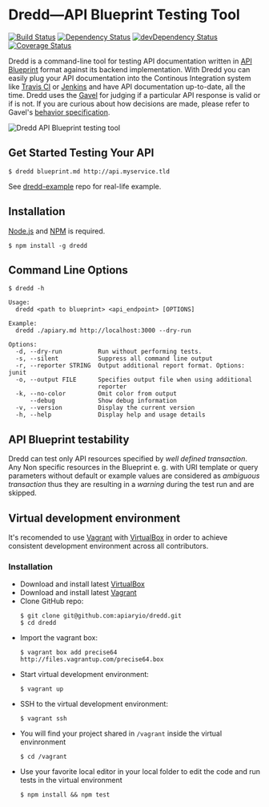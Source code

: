 # Dredd—API Blueprint Testing Tool

[![Build Status](https://travis-ci.org/apiaryio/dredd.png?branch=master)](https://travis-ci.org/apiaryio/dredd)
[![Dependency Status](https://david-dm.org/apiaryio/dredd.png)](https://david-dm.org/apiaryio/dredd)
[![devDependency Status](https://david-dm.org/apiaryio/dredd/dev-status.png)](https://david-dm.org/apiaryio/dredd#info=devDependencies)
[![Coverage Status](https://coveralls.io/repos/apiaryio/dredd/badge.png?branch=master)](https://coveralls.io/r/apiaryio/dredd?branch=master)


Dredd is a command-line tool for testing API documentation written in [API Blueprint][] format against its backend implementation. With Dredd you can easily plug your API documentation into the Continous Integration system like [Travis CI][] or [Jenkins][] and have API documentation up-to-date, all the time. Dredd uses the [Gavel][] for judging if a particular API response is valid or if is not. If you are curious about how decisions are made, please refer to Gavel's [behavior specification][].

![Dredd API Blueprint testing tool](https://raw.github.com/apiaryio/dredd/master/img/Dredd.png?login=netmilk&token=5353a4150671cc21623b2a42354c0fdb)

## Get Started Testing Your API

    $ dredd blueprint.md http://api.myservice.tld

See [dredd-example](https://github.com/apiaryio/dredd-example) repo for real-life example.

## Installation
[Node.js][] and [NPM][] is required.

    $ npm install -g dredd

[Node.js]: https://npmjs.org/
[NPM]: https://npmjs.org/

## Command Line Options

    $ dredd -h

    Usage:
      dredd <path to blueprint> <api_endpoint> [OPTIONS]

    Example:
      dredd ./apiary.md http://localhost:3000 --dry-run

    Options:
      -d, --dry-run          Run without performing tests.
      -s, --silent           Suppress all command line output
      -r, --reporter STRING  Output additional report format. Options: junit
      -o, --output FILE      Specifies output file when using additional
                             reporter
      -k, --no-color         Omit color from output
          --debug            Show debug information
      -v, --version          Display the current version
      -h, --help             Display help and usage details

## API Blueprint testability
Dredd can test only API resources specified by *well defined transaction*. Any Non specific resources in the Blueprint e. g. with URI template or query parameters without default or example values are considered as *ambiguous transaction* thus they are resulting in a *warning* during the test run and are skipped.


## Virtual development environment

It's recomended to use [Vagrant][] with [VirtualBox][] in order to achieve consistent development environment across all contributors.

### Installation

- Download and install latest [VirtualBox][]
- Download and install latest [Vagrant][]
- Clone GitHub repo:
    ```
    $ git clone git@github.com:apiaryio/dredd.git
    $ cd dredd
    ```
- Import the vagrant box:
    ```
    $ vagrant box add precise64 http://files.vagrantup.com/precise64.box
    ```
- Start virtual development environment:
    ```
    $ vagrant up
    ```
- SSH to the virtual development environment:
    ```
    $ vagrant ssh
    ```
- You will find your project shared in `/vagrant` inside the virtual envinronment
    ```
    $ cd /vagrant
    ```
- Use your favorite local editor in your local folder to edit the code and run tests in the virtual environment
    ```
    $ npm install && npm test
    ```



[API Blueprint]: http://apiblueprint.org/
[Travis CI]: https://travis-ci.org/
[Jenkins]: http://jenkins-ci.org/
[Gavel]: http://blog.apiary.io/2013/07/24/Bam-this-is-Gavel/
[behavior specification]: https://www.relishapp.com/apiary/gavel/docs
[Vagrant]: http://www.vagrantup.com/
[VirtualBox]: https://www.virtualbox.org/
